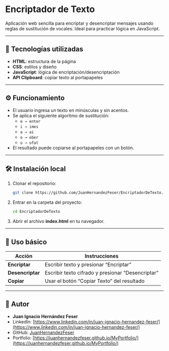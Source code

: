 # Encriptador de Texto

Aplicación web sencilla para encriptar y desencriptar mensajes usando reglas de sustitución de vocales. Ideal para practicar lógica en JavaScript.

---

## 📍 Tecnologías utilizadas

- **HTML**: estructura de la página  
- **CSS**: estilos y diseño  
- **JavaScript**: lógica de encriptación/desencriptación  
- **API Clipboard**: copiar texto al portapapeles

---

## ⚙️ Funcionamiento

- El usuario ingresa un texto en minúsculas y sin acentos.  
- Se aplica el siguiente algoritmo de sustitución:
  - `e → enter`
  - `i → imes`
  - `a → ai`
  - `o → ober`
  - `u → ufat`
- El resultado puede copiarse al portapapeles con un botón.

---

## 🛠️ Instalación local

1. Clonar el repositorio:
   ```bash
   git clone https://github.com/JuanHernandezFeser/EncriptadorDeTexto.git
   ```
2. Entrar en la carpeta del proyecto:
   ```bash
   cd EncriptadorDeTexto
   ```
3. Abrir el archivo **index.html** en tu navegador.

---

## 🧪 Uso básico

| Acción         | Instrucciones                             |
|----------------|-------------------------------------------|
| **Encriptar**    | Escribir texto y presionar “Encriptar”    |
| **Desencriptar** | Escribir texto cifrado y presionar “Desencriptar” |
| **Copiar**       | Usar el botón “Copiar Texto” del resultado |

---

## 👤 Autor

- **Juan Ignacio Hernández Feser**
- LinkedIn: [https://www.linkedin.com/in/juan-ignacio-hernandez-feser/](https://www.linkedin.com/in/juan-ignacio-hernandez-feser/)
- GitHub: [JuanHernandezFeser](https://github.com/JuanHernandezFeser)
- Portfolio: [https://juanhernandezfeser.github.io/MyPortfolio/](https://juanhernandezfeser.github.io/MyPortfolio/)

